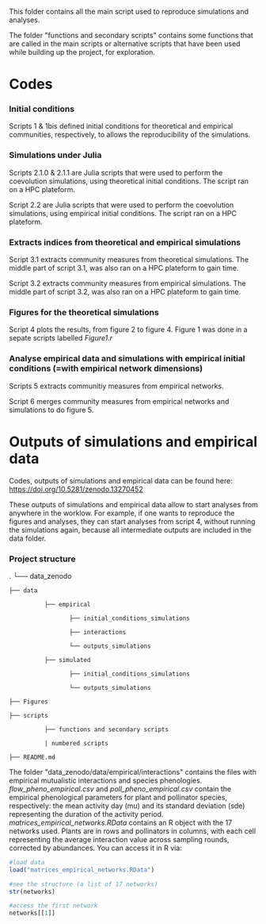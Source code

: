 This folder contains all the main script used to reproduce simulations and analyses.

The folder "functions and secondary scripts" contains some functions that are called in the main scripts or alternative scripts that have been used while building up the project, for exploration.

# Codes

### Initial conditions

Scripts 1 & 1bis defined initial conditions for theoretical and empirical communities, respectively, to allows the reproducibility of the simulations.

### Simulations under Julia

Scripts 2.1.0 & 2.1.1 are Julia scripts that were used to perform the coevolution simulations, using theoretical initial conditions. The script ran on a HPC plateform.

Script 2.2 are Julia scripts that were used to perform the coevolution simulations, using empirical initial conditions. The script ran on a HPC plateform.

### Extracts indices from theoretical and empirical simulations 

Script 3.1 extracts community measures from theoretical simulations. The middle part of script 3.1, was also ran on a HPC plateform to gain time.

Script 3.2 extracts community measures from empirical simulations. The middle part of script 3.2, was also ran on a HPC plateform to gain time.

### Figures for the theoretical simulations 

Script 4 plots the results, from figure 2 to figure 4. Figure 1 was done in a sepate scripts labelled *Figure1.r*

### Analyse empirical data and simulations with empirical initial conditions (=with empirical network dimensions) 

Scripts 5 extracts communitiy measures from empirical networks. 

Script 6 merges community measures from empirical networks and simulations to do figure 5.

# Outputs of simulations and empirical data

Codes, outputs of simulations and empirical data can be found here: https://doi.org/10.5281/zenodo.13270452

These outputs of simulations and empirical data allow to start analyses from anywhere in the worklow. For example, if one wants to reproduce the figures and analyses, they can start analyses from script 4, without running the simulations again, because all intermediate outputs are included in the data folder.

### Project structure

.
└── data_zenodo

    ├── data
    
              ├── empirical
              
                     ├── initial_conditions_simulations
                     
                     ├── interactions
                     
                     └── outputs_simulations
                     
              ├── simulated
              
                     ├── initial_conditions_simulations
                     
                     └── outputs_simulations
                     
    ├── Figures
    
    ├── scripts
    
              ├── functions and secondary scripts
              
              | numbered scripts
              
    ├── README.md

The folder "data_zenodo/data/empirical/interactions" contains the files with empirical mutualistic interactions and species phenologies. *flow_pheno_empirical.csv* and *poll_pheno_empirical.csv* contain the empirical phenological parameters for plant and pollinator species, respectively: the mean activity day (mu) and its standard deviation (sde) representing the duration of the activity period. *matrices_empirical_networks.RData* contains an R object with the 17 networks used. Plants are in rows and pollinators in columns, with each cell representing the average interaction value across sampling rounds, corrected by abundances. You can access it in R via:

```R
#load data
load("matrices_empirical_networks.RData")

#see the structure (a list of 17 networks)
str(networks)

#access the first network
networks[[1]]
```
